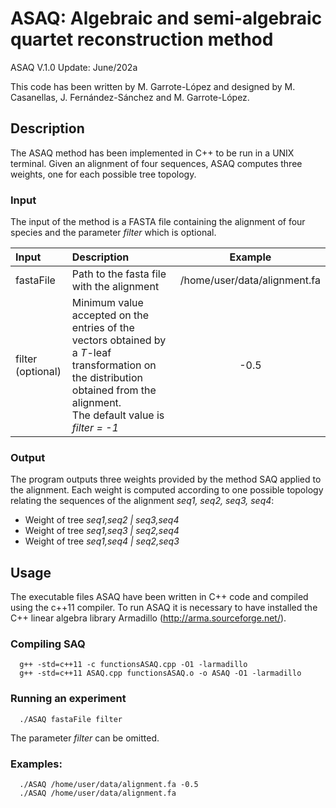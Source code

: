 # ASAQ: Algebraic and semi-algebraic quartet reconstruction method

ASAQ V.1.0
Update: June/202a

This code has been written by M. Garrote-López and designed by M. Casanellas, J. Fernández-Sánchez and M. Garrote-López.

## Description
The ASAQ method has been implemented in C++ to be run in a UNIX terminal. Given an alignment of four sequences, ASAQ computes three weights, one for each possible tree topology. 


### Input

The input of the method is a FASTA file containing the alignment of four species and the parameter _filter_ which is optional.


| Input | Description | Example |
|:------------- |:------------- | :-----: |
| fastaFile | Path to the fasta file with the alignment | /home/user/data/alignment.fa |
| filter (optional)| Minimum value accepted on the entries of the vectors obtained by a _T_-leaf transformation on the distribution obtained from the alignment. <br /> The default value is _filter = -1_ | -0.5 |


### Output

The program outputs three weights provided by the method SAQ applied to the alignment. Each weight is computed according to one possible topology relating the sequences of the alignment _seq1, seq2, seq3, seq4_:

* Weight of tree _seq1,seq2 | seq3,seq4_
* Weight of tree _seq1,seq3 | seq2,seq4_
* Weight of tree _seq1,seq4 | seq2,seq3_ 


## Usage 

The executable files ASAQ have been written in C++ code and compiled using the c++11 compiler. To run ASAQ it is necessary to have installed the C++ linear algebra library Armadillo (http://arma.sourceforge.net/). 

### Compiling SAQ
```
  g++ -std=c++11 -c functionsASAQ.cpp -O1 -larmadillo
  g++ -std=c++11 ASAQ.cpp functionsASAQ.o -o ASAQ -O1 -larmadillo
```
    
### Running an experiment
```
  ./ASAQ fastaFile filter
```
The parameter _filter_ can be omitted. 

### Examples:
```
  ./ASAQ /home/user/data/alignment.fa -0.5
  ./ASAQ /home/user/data/alignment.fa
```
